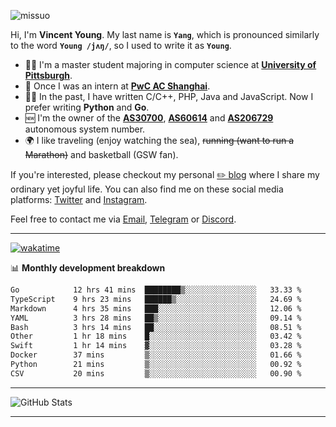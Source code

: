 <p align="left"> <img src="https://komarev.com/ghpvc/?username=missuo&label=Profile%20views&color=0e75b6&style=flat" alt="missuo" /> </p>


Hi, I'm **Vincent Young**. My last name is **`Yang`**, which is pronounced similarly to the word **`Young /jʌŋ/`**, so I used to write it as **`Young`**. 

-  👨‍🎓 I'm a master student majoring in computer science at [**University of Pittsburgh**](https://www.pitt.edu).
-  💼 Once I was an intern at **[PwC AC Shanghai](https://www.linkedin.com/company/pwc-ac-shanghai/)**.
-  👨‍💻 In the past, I have written C/C++, PHP, Java and JavaScript. Now I prefer writing **Python** and **Go**.
-  🆕 I'm the owner of the **[AS30700](https://bgp.tools/as/30700)**, **[AS60614](https://bgp.tools/as/60614)** and **[AS206729](https://bgp.tools/as/206729)** autonomous system number.
-  🌍 I like traveling (enjoy watching the sea), ~~running (want to run a Marathon)~~ and basketball (GSW fan).

If you're interested, please checkout my personal [✏️ blog](https://missuo.me/) where I share my ordinary yet joyful life. You can also find me on these social media platforms: [Twitter](https://twitter.com/m1ssuo) and [Instagram](https://www.instagram.com/missuo.me).

Feel free to contact me via <a href="mailto:me@owo.nz">Email</a>, [Telegram](https://t.me/missuo) or [Discord](https://discordapp.com/users/missuo#7448).

-------

[![wakatime](https://wakatime.com/badge/user/c13cd961-40ca-417a-afb6-1f9ea8ac295c.svg)](https://wakatime.com/@missuo)

📊 **Monthly development breakdown**
<!--START_SECTION:waka-->

```txt
Go            12 hrs 41 mins  ████████▒░░░░░░░░░░░░░░░░   33.33 %
TypeScript    9 hrs 23 mins   ██████▒░░░░░░░░░░░░░░░░░░   24.69 %
Markdown      4 hrs 35 mins   ███░░░░░░░░░░░░░░░░░░░░░░   12.06 %
YAML          3 hrs 28 mins   ██▒░░░░░░░░░░░░░░░░░░░░░░   09.14 %
Bash          3 hrs 14 mins   ██░░░░░░░░░░░░░░░░░░░░░░░   08.51 %
Other         1 hr 18 mins    █░░░░░░░░░░░░░░░░░░░░░░░░   03.42 %
Swift         1 hr 14 mins    ▓░░░░░░░░░░░░░░░░░░░░░░░░   03.28 %
Docker        37 mins         ▒░░░░░░░░░░░░░░░░░░░░░░░░   01.66 %
Python        21 mins         ▒░░░░░░░░░░░░░░░░░░░░░░░░   00.92 %
CSV           20 mins         ▒░░░░░░░░░░░░░░░░░░░░░░░░   00.90 %
```

<!--END_SECTION:waka-->

-------

![GitHub Stats](https://github-readme-stats-opal-alpha-76.vercel.app/api?username=missuo&show_icons=true&theme=transparent)

-------


